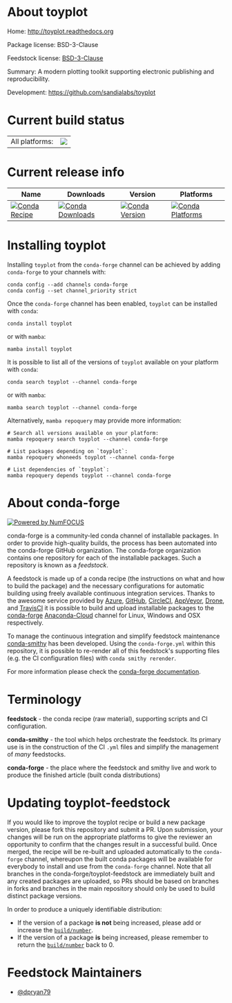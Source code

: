 About toyplot
=============

Home: http://toyplot.readthedocs.org

Package license: BSD-3-Clause

Feedstock license: [BSD-3-Clause](https://github.com/conda-forge/toyplot-feedstock/blob/main/LICENSE.txt)

Summary: A modern plotting toolkit supporting electronic publishing and reproducibility.

Development: https://github.com/sandialabs/toyplot

Current build status
====================


<table><tr><td>All platforms:</td>
    <td>
      <a href="https://dev.azure.com/conda-forge/feedstock-builds/_build/latest?definitionId=9532&branchName=main">
        <img src="https://dev.azure.com/conda-forge/feedstock-builds/_apis/build/status/toyplot-feedstock?branchName=main">
      </a>
    </td>
  </tr>
</table>

Current release info
====================

| Name | Downloads | Version | Platforms |
| --- | --- | --- | --- |
| [![Conda Recipe](https://img.shields.io/badge/recipe-toyplot-green.svg)](https://anaconda.org/conda-forge/toyplot) | [![Conda Downloads](https://img.shields.io/conda/dn/conda-forge/toyplot.svg)](https://anaconda.org/conda-forge/toyplot) | [![Conda Version](https://img.shields.io/conda/vn/conda-forge/toyplot.svg)](https://anaconda.org/conda-forge/toyplot) | [![Conda Platforms](https://img.shields.io/conda/pn/conda-forge/toyplot.svg)](https://anaconda.org/conda-forge/toyplot) |

Installing toyplot
==================

Installing `toyplot` from the `conda-forge` channel can be achieved by adding `conda-forge` to your channels with:

```
conda config --add channels conda-forge
conda config --set channel_priority strict
```

Once the `conda-forge` channel has been enabled, `toyplot` can be installed with `conda`:

```
conda install toyplot
```

or with `mamba`:

```
mamba install toyplot
```

It is possible to list all of the versions of `toyplot` available on your platform with `conda`:

```
conda search toyplot --channel conda-forge
```

or with `mamba`:

```
mamba search toyplot --channel conda-forge
```

Alternatively, `mamba repoquery` may provide more information:

```
# Search all versions available on your platform:
mamba repoquery search toyplot --channel conda-forge

# List packages depending on `toyplot`:
mamba repoquery whoneeds toyplot --channel conda-forge

# List dependencies of `toyplot`:
mamba repoquery depends toyplot --channel conda-forge
```


About conda-forge
=================

[![Powered by
NumFOCUS](https://img.shields.io/badge/powered%20by-NumFOCUS-orange.svg?style=flat&colorA=E1523D&colorB=007D8A)](https://numfocus.org)

conda-forge is a community-led conda channel of installable packages.
In order to provide high-quality builds, the process has been automated into the
conda-forge GitHub organization. The conda-forge organization contains one repository
for each of the installable packages. Such a repository is known as a *feedstock*.

A feedstock is made up of a conda recipe (the instructions on what and how to build
the package) and the necessary configurations for automatic building using freely
available continuous integration services. Thanks to the awesome service provided by
[Azure](https://azure.microsoft.com/en-us/services/devops/), [GitHub](https://github.com/),
[CircleCI](https://circleci.com/), [AppVeyor](https://www.appveyor.com/),
[Drone](https://cloud.drone.io/welcome), and [TravisCI](https://travis-ci.com/)
it is possible to build and upload installable packages to the
[conda-forge](https://anaconda.org/conda-forge) [Anaconda-Cloud](https://anaconda.org/)
channel for Linux, Windows and OSX respectively.

To manage the continuous integration and simplify feedstock maintenance
[conda-smithy](https://github.com/conda-forge/conda-smithy) has been developed.
Using the ``conda-forge.yml`` within this repository, it is possible to re-render all of
this feedstock's supporting files (e.g. the CI configuration files) with ``conda smithy rerender``.

For more information please check the [conda-forge documentation](https://conda-forge.org/docs/).

Terminology
===========

**feedstock** - the conda recipe (raw material), supporting scripts and CI configuration.

**conda-smithy** - the tool which helps orchestrate the feedstock.
                   Its primary use is in the construction of the CI ``.yml`` files
                   and simplify the management of *many* feedstocks.

**conda-forge** - the place where the feedstock and smithy live and work to
                  produce the finished article (built conda distributions)


Updating toyplot-feedstock
==========================

If you would like to improve the toyplot recipe or build a new
package version, please fork this repository and submit a PR. Upon submission,
your changes will be run on the appropriate platforms to give the reviewer an
opportunity to confirm that the changes result in a successful build. Once
merged, the recipe will be re-built and uploaded automatically to the
`conda-forge` channel, whereupon the built conda packages will be available for
everybody to install and use from the `conda-forge` channel.
Note that all branches in the conda-forge/toyplot-feedstock are
immediately built and any created packages are uploaded, so PRs should be based
on branches in forks and branches in the main repository should only be used to
build distinct package versions.

In order to produce a uniquely identifiable distribution:
 * If the version of a package **is not** being increased, please add or increase
   the [``build/number``](https://docs.conda.io/projects/conda-build/en/latest/resources/define-metadata.html#build-number-and-string).
 * If the version of a package **is** being increased, please remember to return
   the [``build/number``](https://docs.conda.io/projects/conda-build/en/latest/resources/define-metadata.html#build-number-and-string)
   back to 0.

Feedstock Maintainers
=====================

* [@dpryan79](https://github.com/dpryan79/)


